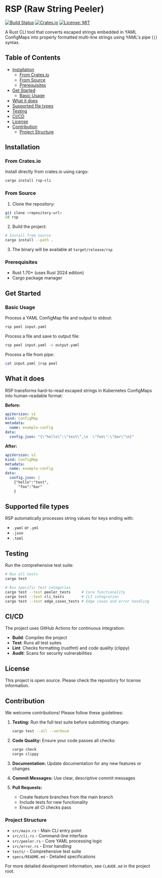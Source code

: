 # RSP (Raw String Peeler)

[![Build Status](https://github.com/pomcho555/rsp/workflows/CI/badge.svg)](https://github.com/pomcho555/rsp/actions)
[![Crates.io](https://img.shields.io/crates/v/rsp-cli.svg)](https://crates.io/crates/rsp-cli)
[![License: MIT](https://img.shields.io/badge/License-MIT-yellow.svg)](https://opensource.org/licenses/MIT)

A Rust CLI tool that converts escaped strings embedded in YAML ConfigMaps into properly formatted multi-line strings using YAML's pipe (`|`) syntax.

<!-- START doctoc generated TOC please keep comment here to allow auto update -->
<!-- DON'T EDIT THIS SECTION, INSTEAD RE-RUN doctoc TO UPDATE -->
## Table of Contents

- [Installation](#installation)
  - [From Crates.io](#from-cratesio)
  - [From Source](#from-source)
  - [Prerequisites](#prerequisites)
- [Get Started](#get-started)
  - [Basic Usage](#basic-usage)
- [What it does](#what-it-does)
- [Supported file types](#supported-file-types)
- [Testing](#testing)
- [CI/CD](#cicd)
- [License](#license)
- [Contribution](#contribution)
  - [Project Structure](#project-structure)

<!-- END doctoc generated TOC please keep comment here to allow auto update -->

## Installation

### From Crates.io

Install directly from crates.io using cargo:

```bash
cargo install rsp-cli
```

### From Source

1. Clone the repository:
```bash
git clone <repository-url>
cd rsp
```

2. Build the project:

```bash
# Install from source
cargo install --path .
```

3. The binary will be available at `target/release/rsp`

### Prerequisites

- Rust 1.70+ (uses Rust 2024 edition)
- Cargo package manager

## Get Started

### Basic Usage

Process a YAML ConfigMap file and output to stdout:
```bash
rsp peel input.yaml
```

Process a file and save to output file:
```bash
rsp peel input.yaml -o output.yaml
```

Process a file from pipe:
```bash
cat input.yaml |rsp peel
```

## What it does

RSP transforms hard-to-read escaped strings in Kubernetes ConfigMaps into human-readable format:

**Before:**
```yaml
apiVersion: v1
kind: ConfigMap
metadata:
  name: example-config
data:
  config.json: "{\"hello\":\"test\",\n  \"foo\":\"bar\"\n}"
```

**After:**
```yaml
apiVersion: v1
kind: ConfigMap
metadata:
  name: example-config
data:
  config.json: |
    {"hello":"test",
      "foo":"bar"
    }
```

## Supported file types

RSP automatically processes string values for keys ending with:
- `.yaml` or `.yml`
- `.json`
- `.toml`

## Testing

Run the comprehensive test suite:

```bash
# Run all tests
cargo test

# Run specific test categories
cargo test --test peeler_tests     # Core functionality
cargo test --test cli_tests        # CLI integration  
cargo test --test edge_cases_tests # Edge cases and error handling
```

## CI/CD

The project uses GitHub Actions for continuous integration:

- **Build**: Compiles the project
- **Test**: Runs all test suites
- **Lint**: Checks formatting (rustfmt) and code quality (clippy)
- **Audit**: Scans for security vulnerabilities

## License

This project is open source. Please check the repository for license information.

## Contribution

We welcome contributions! Please follow these guidelines:

1. **Testing:** Run the full test suite before submitting changes:
   ```bash
   cargo test --all --verbose
   ```

2. **Code Quality:** Ensure your code passes all checks:
   ```bash
   cargo check
   cargo clippy
   ```

3. **Documentation:** Update documentation for any new features or changes

4. **Commit Messages:** Use clear, descriptive commit messages

5. **Pull Requests:** 
   - Create feature branches from the main branch
   - Include tests for new functionality
   - Ensure all CI checks pass

### Project Structure

- `src/main.rs` - Main CLI entry point
- `src/cli.rs` - Command-line interface
- `src/peeler.rs` - Core YAML processing logic
- `src/error.rs` - Error handling
- `tests/` - Comprehensive test suite
- `specs/README.md` - Detailed specifications

For more detailed development information, see `CLAUDE.md` in the project root.
